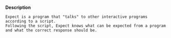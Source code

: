 **Description**

    Expect is a program that "talks" to other interactive programs according to a script.
    Following the script, Expect knows what can be expected from a program and what the correct response should be.